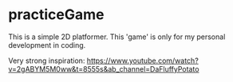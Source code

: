 # practiceGame
This is a simple 2D platformer. This 'game' is only for my personal development in coding.

Very strong inspiration: https://www.youtube.com/watch?v=2gABYM5M0ww&t=8555s&ab_channel=DaFluffyPotato
